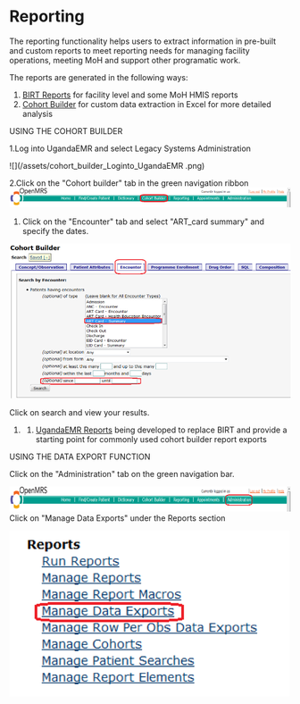 # Reporting

The reporting functionality helps users to extract information in pre-built and custom reports to meet reporting needs for managing facility operations, meeting MoH and support other programatic work.

The reports are generated in the following ways:

1. [BIRT Reports](reporting_birt.md) for facility level and some MoH HMIS reports 
2. [Cohort Builder](reporting_cohort_builder.md) for custom data extraction in Excel for more detailed analysis

USING THE COHORT BUILDER

1.Log into UgandaEMR and select Legacy Systems Administration

![](/assets/cohort_builder_Loginto_UgandaEMR .png)

2.Click on the "Cohort builder" tab in the green navigation ribbon![](/assets/click_on_cohortbuilder.png)

1. Click on the "Encounter" tab and select "ART\_card summary" and specify the dates.

![](/assets/click_on_cohortbuilder_tab.png)

Click on search and view your results.

1. 1. [UgandaEMR Reports](ugandaemr_reports.md) being developed to replace BIRT and provide a starting point for commonly used cohort builder report exports

USING THE DATA EXPORT FUNCTION

Click on the "Administration" tab on the green navigation bar.

![](/assets/click_on_administrator_navigation_bar.png)Click on "Manage Data Exports" under the Reports section

![](/assets/manage_data_exports.png)



